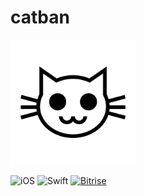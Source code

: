 # catban
<img src="Design/logo.png" height="200" alt="catban"/>

![iOS](https://img.shields.io/badge/iOS-9.0%2B-orange.svg)
![Swift](https://img.shields.io/badge/Swift-4.1-orange.svg)
[![Bitrise](https://www.bitrise.io/app/036974dc42c09110/status.svg?token=0BY73fiitQQi81oKJUVdKg)](https://www.bitrise.io/app/036974dc42c09110)

